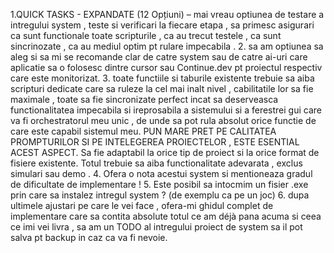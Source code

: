 1.QUICK TASKS - EXPANDATE (12 Opțiuni) – mai vreau optiunea de testare a intregului system , teste si verificari la fiecare etapa , sa primesc asigurari ca sunt functionale toate scripturile , ca au trecut testele , ca sunt sincrinozate , ca au mediul optim pt rulare impecabila .
2. sa am optiunea sa aleg si sa mi se recomande clar de catre system sau de catre ai-uri care aplicatie sa o folosesc dintre cursor sau Continue.dev pt proiectul respectiv care este monitorizat.
3. toate functiile si taburile existente trebuie sa aiba scripturi dedicate care sa ruleze la cel mai inalt nivel , cabilitatile lor sa fie maximale  , toate sa fie sincronizate perfect incat sa deserveasca functionalitatea impecabila si ireprosabila a sistemului si a ferestrei gui care va fi orchestratorul meu unic , de unde sa pot rula absolut orice functie de care este capabil sistemul meu. PUN MARE PRET PE CALITATEA PROMPTURILOR SI PE INTELEGEREA PROIECTELOR , ESTE ESENTIAL ACEST ASPECT. Sa fie adaptabil la orice tip de proiect si la orice format de fisiere existente.  Totul trebuie sa aiba functionalitate adevarata , exclus simulari sau demo .
4. Ofera o nota acestui system si mentioneaza gradul de dificultate de implementare !
5. Este posibil sa intocmim un fisier .exe prin care sa instalez intregul system ?  (de exemplu ca pe un joc) 
6. dupa ultimele ajustari pe care le vei face , ofera-mi ghidul complet de implementare care sa contita absolute totul ce am déjà pana acuma si ceea ce imi vei livra , sa am un TODO al intregului proiect de system sa il pot salva pt backup in caz ca va fi nevoie.
